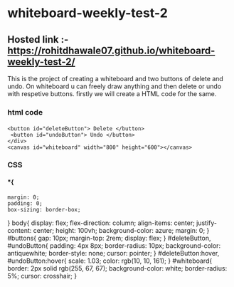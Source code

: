 # whiteboard-weekly-test-2

## Hosted link :- https://rohitdhawale07.github.io/whiteboard-weekly-test-2/

This is the project of creating a whiteboard and two buttons of delete and undo.
On whiteboard u can freely draw anything and then delete or undo with respetive buttons.
firstly we will create a HTML code for the same.

### html code
 
 #### <div id="controls">
    <button id="deleteButton"> Delete </button>
     <button id="undoButton"> Undo </button>
    </div>
    <canvas id="whiteboard" width="800" height="600"></canvas>


### CSS

#### *{
    margin: 0;
    padding: 0;
    box-sizing: border-box;
}
  body{
    display: flex;
    flex-direction: column;
    align-items: center;
    justify-content: center;
    height: 100vh;
    background-color: azure;
    margin: 0;
}
 #buttons{
    gap: 10px;
    margin-top: 2rem;
    display: flex;
}
 #deleteButton, #undoButton{
    padding: 4px 8px;
    border-radius:  10px;
    background-color: antiquewhite;
    border-style: none;
    cursor:  pointer;
}
 #deleteButton:hover, #undoButton:hover{
scale: 1.03;
color: rgb(10, 10, 161);
}
 #whiteboard{
    border: 2px solid rgb(255, 67, 67);
    background-color: white;
    border-radius: 5%;
    cursor: crosshair;
}
